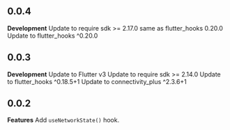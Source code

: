 ## 0.0.4

**Development**
Update to require sdk >= 2.17.0 same as flutter_hooks 0.20.0
Update to flutter_hooks ^0.20.0 

## 0.0.3

**Development**
Update to Flutter v3
Update to require sdk >= 2.14.0
Update to flutter_hooks ^0.18.5+1
Update to connectivity_plus ^2.3.6+1

## 0.0.2

**Features**
Add `useNetworkState()` hook.
